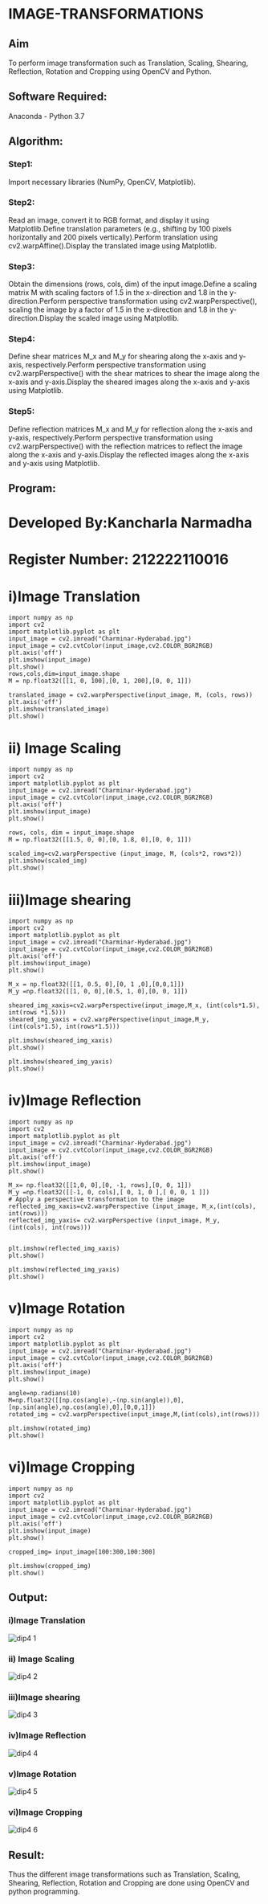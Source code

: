 # IMAGE-TRANSFORMATIONS


## Aim
To perform image transformation such as Translation, Scaling, Shearing, Reflection, Rotation and Cropping using OpenCV and Python.

## Software Required:
Anaconda - Python 3.7

## Algorithm:
### Step1:
Import necessary libraries (NumPy, OpenCV, Matplotlib).

### Step2:
Read an image, convert it to RGB format, and display it using Matplotlib.Define translation parameters (e.g., shifting by 100 pixels horizontally and 200 pixels vertically).Perform translation using cv2.warpAffine().Display the translated image using Matplotlib.
### Step3:
Obtain the dimensions (rows, cols, dim) of the input image.Define a scaling matrix M with scaling factors of 1.5 in the x-direction and 1.8 in the y-direction.Perform perspective transformation using cv2.warpPerspective(), scaling the image by a factor of 1.5 in the x-direction and 1.8 in the y-direction.Display the scaled image using Matplotlib.

### Step4:
Define shear matrices M_x and M_y for shearing along the x-axis and y-axis, respectively.Perform perspective transformation using cv2.warpPerspective() with the shear matrices to shear the image along the x-axis and y-axis.Display the sheared images along the x-axis and y-axis using Matplotlib.

### Step5:
Define reflection matrices M_x and M_y for reflection along the x-axis and y-axis, respectively.Perform perspective transformation using cv2.warpPerspective() with the reflection matrices to reflect the image along the x-axis and y-axis.Display the reflected images along the x-axis and y-axis using Matplotlib.

## Program:

# Developed By:Kancharla Narmadha
# Register Number: 212222110016

# i)Image Translation
```
import numpy as np
import cv2
import matplotlib.pyplot as plt
input_image = cv2.imread("Charminar-Hyderabad.jpg")
input_image = cv2.cvtColor(input_image,cv2.COLOR_BGR2RGB)
plt.axis('off')
plt.imshow(input_image)
plt.show()
rows,cols,dim=input_image.shape
M = np.float32([[1, 0, 100],[0, 1, 200],[0, 0, 1]])

translated_image = cv2.warpPerspective(input_image, M, (cols, rows))
plt.axis('off')
plt.imshow(translated_image)
plt.show()
```


# ii) Image Scaling
```
import numpy as np
import cv2
import matplotlib.pyplot as plt
input_image = cv2.imread("Charminar-Hyderabad.jpg")
input_image = cv2.cvtColor(input_image,cv2.COLOR_BGR2RGB)
plt.axis('off')
plt.imshow(input_image)
plt.show()

rows, cols, dim = input_image.shape 
M = np.float32([[1.5, 0, 0],[0, 1.8, 0],[0, 0, 1]])

scaled_img=cv2.warpPerspective (input_image, M, (cols*2, rows*2))
plt.imshow(scaled_img)
plt.show()
```



# iii)Image shearing
```
import numpy as np
import cv2
import matplotlib.pyplot as plt
input_image = cv2.imread("Charminar-Hyderabad.jpg")
input_image = cv2.cvtColor(input_image,cv2.COLOR_BGR2RGB)
plt.axis('off')
plt.imshow(input_image)
plt.show()

M_x = np.float32([[1, 0.5, 0],[0, 1 ,0],[0,0,1]])
M_y =np.float32([[1, 0, 0],[0.5, 1, 0],[0, 0, 1]])

sheared_img_xaxis=cv2.warpPerspective(input_image,M_x, (int(cols*1.5), int(rows *1.5)))
sheared_img_yaxis = cv2.warpPerspective(input_image,M_y,(int(cols*1.5), int(rows*1.5)))

plt.imshow(sheared_img_xaxis)
plt.show()

plt.imshow(sheared_img_yaxis)
plt.show()
```



# iv)Image Reflection
```
import numpy as np
import cv2
import matplotlib.pyplot as plt
input_image = cv2.imread("Charminar-Hyderabad.jpg")
input_image = cv2.cvtColor(input_image,cv2.COLOR_BGR2RGB)
plt.axis('off')
plt.imshow(input_image)
plt.show()

M_x= np.float32([[1,0, 0],[0, -1, rows],[0, 0, 1]])
M_y =np.float32([[-1, 0, cols],[ 0, 1, 0 ],[ 0, 0, 1 ]])
# Apply a perspective transformation to the image
reflected_img_xaxis=cv2.warpPerspective (input_image, M_x,(int(cols), int(rows)))
reflected_img_yaxis= cv2.warpPerspective (input_image, M_y, (int(cols), int(rows)))

                                         
plt.imshow(reflected_img_xaxis)
plt.show()

plt.imshow(reflected_img_yaxis)
plt.show()
```




# v)Image Rotation
```
import numpy as np
import cv2
import matplotlib.pyplot as plt
input_image = cv2.imread("Charminar-Hyderabad.jpg")
input_image = cv2.cvtColor(input_image,cv2.COLOR_BGR2RGB)
plt.axis('off')
plt.imshow(input_image)
plt.show()

angle=np.radians(10)
M=np.float32([[np.cos(angle),-(np.sin(angle)),0],[np.sin(angle),np.cos(angle),0],[0,0,1]])
rotated_img = cv2.warpPerspective(input_image,M,(int(cols),int(rows)))

plt.imshow(rotated_img)
plt.show()
```




# vi)Image Cropping
```
import numpy as np
import cv2
import matplotlib.pyplot as plt
input_image = cv2.imread("Charminar-Hyderabad.jpg")
input_image = cv2.cvtColor(input_image,cv2.COLOR_BGR2RGB)
plt.axis('off')
plt.imshow(input_image)
plt.show()

cropped_img= input_image[100:300,100:300]

plt.imshow(cropped_img)
plt.show()

```

## Output:
### i)Image Translation

![dip4 1](https://github.com/kancharlaNarmadha/IMAGE-TRANSFORMATIONS/assets/119559316/5bd7c3db-2355-459e-a952-5915fa955653)

### ii) Image Scaling

![dip4 2](https://github.com/kancharlaNarmadha/IMAGE-TRANSFORMATIONS/assets/119559316/2ce2b4bd-796c-444f-97a0-8e6579389ab7)


### iii)Image shearing
![dip4 3](https://github.com/kancharlaNarmadha/IMAGE-TRANSFORMATIONS/assets/119559316/298002d3-e918-493e-9911-d328de320fc0)



### iv)Image Reflection
![dip4 4](https://github.com/kancharlaNarmadha/IMAGE-TRANSFORMATIONS/assets/119559316/f8742cb5-ccfd-47f8-ba60-51aac1f22bdb)



### v)Image Rotation

![dip4 5](https://github.com/kancharlaNarmadha/IMAGE-TRANSFORMATIONS/assets/119559316/b57d2e31-25b0-4d27-89d3-a14e2f3ee044)



### vi)Image Cropping


![dip4 6](https://github.com/kancharlaNarmadha/IMAGE-TRANSFORMATIONS/assets/119559316/4a8da797-a14b-40e5-902d-ea78860cab59)



## Result: 

Thus the different image transformations such as Translation, Scaling, Shearing, Reflection, Rotation and Cropping are done using OpenCV and python programming.
